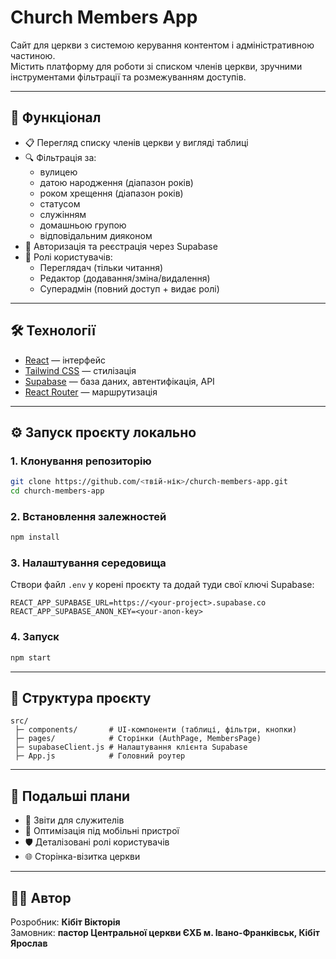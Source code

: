 # Church Members App

Сайт для церкви з системою керування контентом і адміністративною частиною.  
Містить платформу для роботи зі списком членів церкви, зручними інструментами фільтрації та розмежуванням доступів.

---

## 🚀 Функціонал
- 📋 Перегляд списку членів церкви у вигляді таблиці
- 🔍 Фільтрація за:
    - вулицею
    - датою народження (діапазон років)
    - роком хрещення (діапазон років)
    - статусом
    - служінням
    - домашньою групою
    - відповідальним дияконом
- 👤 Авторизація та реєстрація через Supabase
- 🔑 Ролі користувачів:
    - Переглядач (тільки читання)
    - Редактор (додавання/зміна/видалення)
    - Суперадмін (повний доступ + видає ролі)

---

## 🛠️ Технології
- [React](https://react.dev/) — інтерфейс
- [Tailwind CSS](https://tailwindcss.com/) — стилізація
- [Supabase](https://supabase.com/) — база даних, автентифікація, API
- [React Router](https://reactrouter.com/) — маршрутизація

---

## ⚙️ Запуск проєкту локально

### 1. Клонування репозиторію
```bash
git clone https://github.com/<твій-нік>/church-members-app.git
cd church-members-app
```

### 2. Встановлення залежностей
```bash
npm install
```

### 3. Налаштування середовища
Створи файл `.env` у корені проєкту та додай туди свої ключі Supabase:
```env
REACT_APP_SUPABASE_URL=https://<your-project>.supabase.co
REACT_APP_SUPABASE_ANON_KEY=<your-anon-key>
```

### 4. Запуск
```bash
npm start
```

---

## 📂 Структура проєкту
```
src/
 ├─ components/       # UI-компоненти (таблиці, фільтри, кнопки)
 ├─ pages/            # Сторінки (AuthPage, MembersPage)
 ├─ supabaseClient.js # Налаштування клієнта Supabase
 ├─ App.js            # Головний роутер
```

---

## 📌 Подальші плани
- 📑 Звіти для служителів
- 📲 Оптимізація під мобільні пристрої
- 🛡️ Деталізовані ролі користувачів
- 🌐 Сторінка-візитка церкви

---

## 👩‍💻 Автор
Розробник: **Кібіт Вікторія**  
Замовник: **пастор Центральної церкви ЄХБ м. Івано-Франківськ, Кібіт Ярослав**
